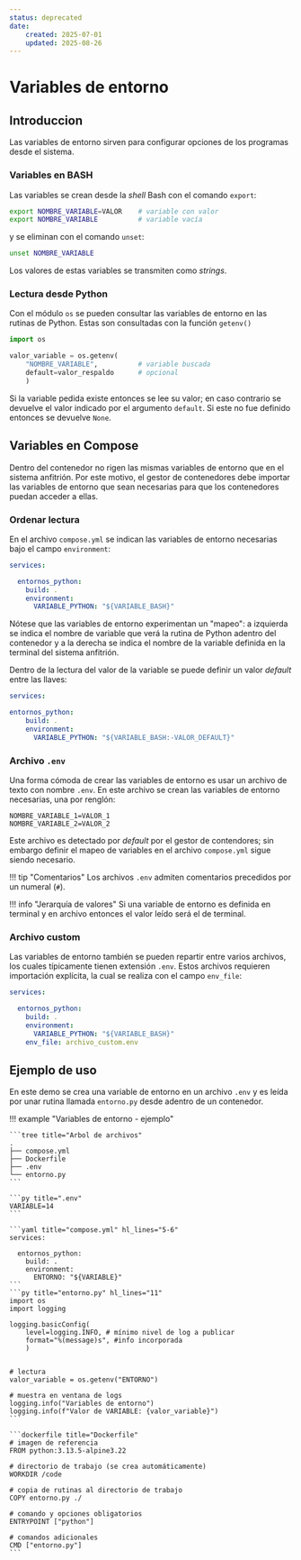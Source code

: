 ```yaml
---
status: deprecated
date:
    created: 2025-07-01
    updated: 2025-08-26
---
```



# Variables de entorno


## Introduccion

Las variables de entorno
sirven para configurar opciones de los programas
desde el sistema.


### Variables en BASH

Las variables se crean desde la *shell* Bash
con el comando `export`:

```bash title="Bash - crear variable de entorno"
export NOMBRE_VARIABLE=VALOR    # variable con valor
export NOMBRE_VARIABLE          # variable vacía
```

y se eliminan con el comando `unset`:

```bash title="Bash - eliminar variable de entorno"
unset NOMBRE_VARIABLE
```
Los valores de estas variables se transmiten como *strings*.

### Lectura desde Python

Con el módulo `os` se pueden consultar
las variables de entorno en las rutinas de Python.
Estas son consultadas con la función `getenv()`

```py title="Python - leer variable de entorno"
import os

valor_variable = os.getenv(
    "NOMBRE_VARIABLE",          # variable buscada
    default=valor_respaldo      # opcional
    )
```

Si la variable pedida existe entonces se lee su valor;
en caso contrario se devuelve
el valor indicado por el argumento `default`.
Si este no fue definido
entonces se devuelve `None`.


## Variables en Compose

Dentro del contenedor no rigen
las mismas variables de entorno
que en el sistema anfitrión.
Por este motivo,
el gestor de contenedores debe importar
las variables de entorno que sean necesarias
para que los contenedores puedan acceder a ellas. 


### Ordenar lectura

En el archivo `compose.yml` se indican
las variables de entorno necesarias
bajo el campo `environment`:

```yaml title="compose.yml - leer variable"
services:

  entornos_python:
    build: .
    environment:
      VARIABLE_PYTHON: "${VARIABLE_BASH}"
```

Nótese que las variables de entorno experimentan un "mapeo":
a izquierda se indica el nombre de variable
que verá la rutina de Python
adentro del contenedor
y a la derecha se indica el nombre de la variable
definida en la terminal del sistema anfitrión.

Dentro de la lectura del valor de la variable
se puede definir un valor *default* entre las llaves:

```yaml title="compose.yml - leer variable (con valor default)"
services:

entornos_python:
    build: .
    environment:
      VARIABLE_PYTHON: "${VARIABLE_BASH:-VALOR_DEFAULT}"
```


### Archivo `.env`

Una forma cómoda de crear las variables de entorno
es usar un archivo de texto con nombre `.env`.
En este archivo se crean
las variables de entorno necesarias,
una por renglón:


```env title="Archivo .env - sintaxis"
NOMBRE_VARIABLE_1=VALOR_1
NOMBRE_VARIABLE_2=VALOR_2
```


Este archivo es detectado por *default*
por el gestor de contendores;
sin embargo definir el mapeo de variables 
en el archivo `compose.yml`
sigue siendo necesario.

!!! tip "Comentarios"
    Los archivos `.env` admiten comentarios
    precedidos por un numeral (`#`).


!!! info "Jerarquía de valores"
    Si una variable de entorno es definida en terminal
    y en archivo entonces el valor leído será el de terminal.



### Archivo custom

Las variables de entorno también se pueden repartir
entre varios archivos,
los cuales típicamente tienen extensión `.env`.
Estos archivos requieren importación explícita,
la cual se realiza con el campo `env_file`:

```yaml hl_lines="7" title="compose.yml - archivo custom"
services:

  entornos_python:
    build: .
    environment:
      VARIABLE_PYTHON: "${VARIABLE_BASH}"
    env_file: archivo_custom.env
```


## Ejemplo de uso

En este demo se crea una variable de entorno
en un archivo `.env`
y es leída por unar rutina llamada `entorno.py`
desde adentro de un contenedor.

!!! example "Variables de entorno - ejemplo"

    ```tree title="Arbol de archivos"
    .
    ├── compose.yml
    ├── Dockerfile
    ├── .env
    └── entorno.py
    ```

    ```py title=".env"
    VARIABLE=14
    ```

    ```yaml title="compose.yml" hl_lines="5-6"
    services:

      entornos_python:
        build: .
        environment:
          ENTORNO: "${VARIABLE}"
    ```
    ```py title="entorno.py" hl_lines="11"
    import os
    import logging

    logging.basicConfig(
        level=logging.INFO, # mínimo nivel de log a publicar
        format="%(message)s", #info incorporada
        )


    # lectura
    valor_variable = os.getenv("ENTORNO")

    # muestra en ventana de logs
    logging.info("Variables de entorno")
    logging.info(f"Valor de VARIABLE: {valor_variable}")
    ```

    ```dockerfile title="Dockerfile"
    # imagen de referencia
    FROM python:3.13.5-alpine3.22

    # directorio de trabajo (se crea automáticamente)
    WORKDIR /code

    # copia de rutinas al directorio de trabajo
    COPY entorno.py ./

    # comando y opciones obligatorios
    ENTRYPOINT ["python"]

    # comandos adicionales
    CMD ["entorno.py"]
    ```
